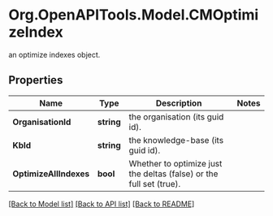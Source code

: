# Org.OpenAPITools.Model.CMOptimizeIndex
an optimize indexes object.

## Properties

Name | Type | Description | Notes
------------ | ------------- | ------------- | -------------
**OrganisationId** | **string** | the organisation (its guid id). | 
**KbId** | **string** | the knowledge-base (its guid id). | 
**OptimizeAllIndexes** | **bool** | Whether to optimize just the deltas (false) or the full set (true). | 

[[Back to Model list]](../README.md#documentation-for-models) [[Back to API list]](../README.md#documentation-for-api-endpoints) [[Back to README]](../README.md)

